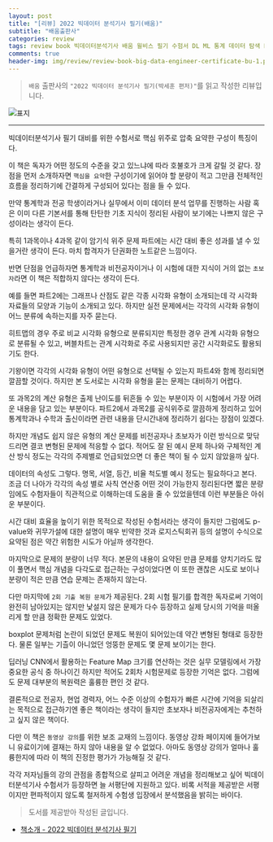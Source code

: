 ```yaml
---  
layout: post  
title: "[리뷰] 2022 빅데이터 분석기사 필기(배움)"  
subtitle: "배움출판사"  
categories: review  
tags: review book 빅데이터분석기사 배움 윌비스 필기 수험서 DL ML 통계 데이터 탐색 EDA 정제 알고리즘    
comments: true  
header-img: img/review/review-book-big-data-engineer-certificate-bu-1.png
---  
```

  
> `배움` 출판사의 `"2022 빅데이터 분석기사 필기(박세훈 편저)"`를 읽고 작성한 리뷰입니다.  

![표지](https://theorydb.github.io/assets/img/review/review-book-big-data-engineer-certificate-bu-1.png)  

---

빅데이터분석기사 필기 대비를 위한 수험서로 핵심 위주로 압축 요약한 구성이 특징이다.

이 책은 독자가 어떤 정도의 수준을 갖고 있느냐에 따라 호불호가 크게 갈릴 것 같다. 장점을 먼저 소개하자면 `핵심을 요약`한 구성이기에 읽어야 할 분량이 적고 그만큼 전체적인 흐름을 정리하기에 간결하게 구성되어 있다는 점을 들 수 있다. 

만약 통계학과 전공 학생이라거나 실무에서 이미 데이터 분석 업무를 진행하는 사람 혹은 이미 다른 기본서를 통해 탄탄한 기초 지식이 정리된 사람이 보기에는 나쁘지 않은 구성이라는 생각이 든다. 

특히 1과목이나 4과목 같이 암기식 위주 문제 파트에는 시간 대비 좋은 성과를 낼 수 있을거란 생각이 든다. 마치 합격자가 단권화한 노트같은 느낌이다. 

반면 단점을 언급하자면 통계학과 비전공자이거나 이 시험에 대한 지식이 거의 없는 `초보자`라면 이 책은 적합하지 않다는 생각이 든다. 

예를 들면 파트2에는 그래프나 산점도 같은 각종 시각화 유형이 소개되는데 각 시각화 자료들의 모양과 기능이 소개되고 있다. 하지만 실전 문제에서는 각각의 시각화 유형이 어느 분류에 속하는지를 자주 묻는다. 

히트맵의 경우 주로 비교 시각화 유형으로 분류되지만 특정한 경우 관계 시각화 유형으로 분류될 수 있고, 버블차트는 관계 시각화로 주로 사용되지만 공간 시각화로도 활용되기도 한다. 

기왕이면 각각의 시각화 유형이 어떤 유형으로 선택될 수 있는지 파트4와 함께 정리되면 깔끔할 것이다. 하지만 본 도서로는 시각화 유형을 묻는 문제는 대비하기 어렵다. 

또 과목2의 계산 유형은 출제 난이도를 뒤흔들 수 있는 부분이자 이 시험에서 가장 어려운 내용을 담고 있는 부분이다. 파트2에서 과목2를 공식위주로 깔끔하게 정리하고 있어 통계학과나 수학과 출신이라면 관련 내용을 단시간내에 정리하기 쉽다는 장점이 있겠다. 

하지만 개념도 쉽지 않은 유형의 계산 문제를 비전공자나 초보자가 이런 방식으로 맞닦드리면 결코 변형된 문제에 적응할 수 없다. 적어도 잘 된 예시 문제 하나와 구체적인 계산 방식 정도는 각각의 주제별로 언급되었으면 더 좋은 책이 될 수 있지 않았을까 싶다. 

데이터의 속성도 그렇다. 명목, 서열, 등간, 비율 척도별 예시 정도는 필요하다고 본다. 조금 더 나아가 각각의 속성 별로 사칙 연산중 어떤 것이 가능한지 정리된다면 짧은 분량임에도 수험자들이 직관적으로 이해하는데 도움을 줄 수 있었을텐데 이런 부분들은 아쉬운 부분이다.

시간 대비 효율을 높이기 위한 목적으로 작성된 수험서라는 생각이 들지만 그럼에도 p-value와 귀무가설에 대한 설명이 매우 빈약한 것과 로지스틱회귀 등의 설명이 수식으로 요약된 점은 약간 위험한 시도가 아닐까 생각한다.

마지막으로 문제의 분량이 너무 적다. 본문의 내용이 요약된 만큼 문제를 양치기라도 많이 풀면서 핵심 개념을 다각도로 접근하는 구성이었다면 이 또한 괜찮은 시도로 보이나 분량이 적은 만큼 연습 문제는 존재하지 않는다.

다만 마지막에 `2회 기출 복원 문제`가 제공된다. 2회 시험 필기를 합격한 독자로써 기억이 완전히 남아있지는 않지만 낯설지 않은 문제가 다수 등장하고 실제 당시의 기억을 떠올리게 할 만큼 정확한 문제도 있었다. 

boxplot 문제처럼 논란이 되었던 문제도 복원이 되어있는데 약간 변형된 형태로 등장한다. 물론 일부는 기츨이 아니었던 엉뚱한 문제도 몇 문제 보이기는 한다. 

딥러닝 CNN에서 활용하는 Feature Map 크기를 연산하는 것은 실무 모델링에서 가장 중요한 공식 중 하나이긴 하지만 적어도 2회차 시험문제로 등장한 기억은 없다. 그럼에도 문제 대부분의 복원력은 훌륭한 편인 것 같다. 

결론적으로 전공자, 현업 경력자, 어느 수준 이상의 수험자가 빠른 시간에 기억을 되살리는 목적으로 접근하기엔 좋은 책이라는 생각이 들지만 초보자나 비전공자에게는 추천하고 싶지 않은 책이다. 

다만 이 책은 `동영상 강의`를 위한 보조 교재의 느낌이다. 동영상 강좌 페이지에 들어가보니 유료이기에 결재는 하지 않아 내용을 알 수 없었다. 아마도 동영상 강의가 얼마나 훌륭한지에 따라 이 책의 진정한 평가가 가능해질 것 같다. 

각각 저자님들의 강의 관점을 종합적으로 살피고 어려운 개념을 정리해보고 싶어 빅데이터분석기사 수험서가 등장하면 늘 서평단에 지원하고 있다. 비록 서적을 제공받은 서평이지만 편파적이지 않도록 철저하게 수험생 입장에서 분석했음을 밝히는 바이다.

> 도서를 제공받아 작성된 글입니다.

* [책소개 - 2022 빅데이터 분석기사 필기](http://www.yes24.com/Product/Goods/103385989?OzSrank=14)

